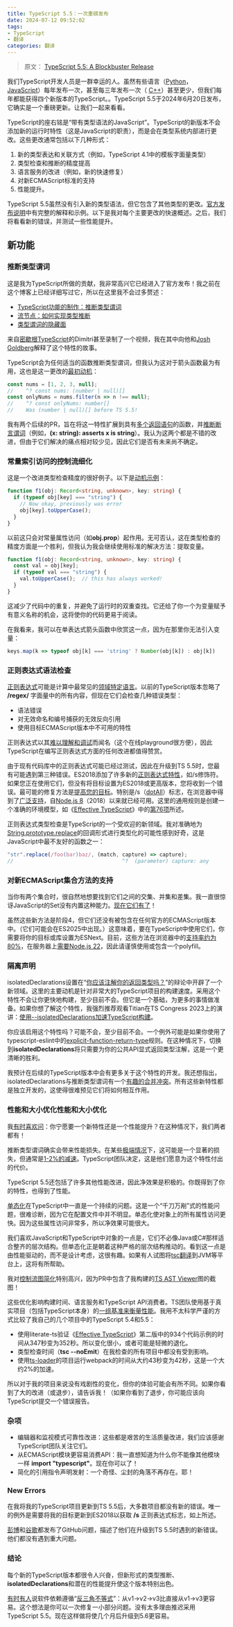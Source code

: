 ```yaml
---
title: TypeScript 5.5：一次重磅发布
date: 2024-07-12 09:52:02
tags:
- TypeScript
- 翻译
categories: 翻译
---
```


> 原文： [TypeScript 5.5: A Blockbuster Release](https://effectivetypescript.com/2024/07/02/ts-55/)

我们TypeScript开发人员是一群幸运的人。虽然有些语言（[Python](https://en.wikipedia.org/wiki/History_of_Python)，
[JavaScript](https://en.wikipedia.org/wiki/ECMAScript_version_history)）每年发布一次，甚至每三年发布一次（
[C++](https://en.wikipedia.org/wiki/C%2B%2B#Standardization)）甚至更少，但我们每年都能获得四个新版本的TypeScript。。TypeScript 5.5于2024年6月20日发布，它确实是一个重磅更新。让我们一起来看看。

<!-- more -->

TypeScript的座右铭是“带有类型语法的JavaScript”。TypeScript的新版本不会添加新的运行时特性（这是JavaScript的职责），而是会在类型系统内部进行更改。这些更改通常包括以下几种形式：

1. 新的类型表达和关联方式（例如，TypeScript 4.1中的模板字面量类型）
1. 类型检查和推断的精度提高
1. 语言服务的改进（例如，新的快速修复）
1. 对新ECMAScript标准的支持
1. 性能提升。

TypeScript 5.5虽然没有引入新的类型语法，但它包含了其他类型的更改。[官方发布说明](https://devblogs.microsoft.com/typescript/announcing-typescript-5-5/)中有完整的解释和示例。以下是我对每个主要更改的快速概述。之后，我们将看看新的错误，并测试一些性能提升。

## 新功能

### 推断类型谓词

这是我为TypeScript所做的贡献，我非常高兴它已经进入了官方发布！我之前在这个博客上已经详细写过它，所以在这里我不会过多赘述：

-   [TypeScript功能的制作：推断类型谓词](https://effectivetypescript.com/2024/04/16/inferring-a-type-predicate/)
-   [流节点：如何实现类型推断](https://effectivetypescript.com/2024/03/24/flownodes/)
-   [类型谓词的隐藏面](https://effectivetypescript.com/2024/02/27/type-guards/)

来自[密歇根TypeScript](https://mobile.x.com/MiTypeScript/status/1806674859201540568)的Dimitri甚至录制了一个视频，我在其中向他和[Josh Goldberg](https://www.joshuakgoldberg.com/)解释了这个特性的故事。

TypeScript会为任何适当的函数推断类型谓词，但我认为这对于箭头函数最为有用，这也是这一更改的[最初动机](https://github.com/microsoft/TypeScript/issues/16069)：

```ts
const nums = [1, 2, 3, null];
//    ^? const nums: (number | null)[]
const onlyNums = nums.filter(n => n !== null);
//    ^? const onlyNums: number[]
//    Was (number | null)[] before TS 5.5!
```

我有两个后续的PR，旨在将这一特性扩展到具有[多个返回语句](https://github.com/microsoft/TypeScript/pull/58154)的函数，并[推断断言谓词](https://github.com/microsoft/TypeScript/pull/58495)（例如，**(x: string): asserts x is string**）。我认为这两个都是不错的改进，但由于它们解决的痛点相对较少见，因此它们是否有未来尚不确定。

### 常量索引访问的控制流细化

这是一个改进类型检查精度的很好例子。以下是[动机示例](https://github.com/microsoft/TypeScript/issues/16069)：


```ts
function f1(obj: Record<string, unknown>, key: string) {
  if (typeof obj[key] === "string") {
    // Now okay, previously was error
    obj[key].toUpperCase();
  }
}
```

以前这只会对常量属性访问（如**obj.prop**）起作用。无可否认，这在类型检查的精度方面是一个胜利，但我认为我会继续使用标准的解决方法：提取变量。

```ts
function f1(obj: Record<string, unknown>, key: string) {
  const val = obj[key];
  if (typeof val === "string") {
    val.toUpperCase();  // this has always worked!
  }
}
```

这减少了代码中的重复，并避免了运行时的双重查找。它还给了你一个为变量赋予有意义名称的机会，这将使你的代码更易于阅读。

在我看来，我可以在单表达式箭头函数中欣赏这一点，因为在那里你无法引入变量：

```ts
keys.map(k => typeof obj[k] === 'string' ? Number(obj[k]) : obj[k])
```

### 正则表达式语法检查

[正则表达式](https://en.wikipedia.org/wiki/Regular_expression)可能是计算中最常见的[领域特定语言](https://en.wikipedia.org/wiki/Domain-specific_language)。以前的TypeScript版本忽略了 **/regex/** 字面量中的所有内容，但现在它们会检查几种错误类型：

- 语法错误  
- 对无效命名和编号捕获的无效反向引用  
- 使用目标ECMAScript版本中不可用的特性

正则表达式以其[难以理解和调试](https://stackoverflow.com/questions/1732348/regex-match-open-tags-except-xhtml-self-contained-tags/1732454#1732454)而闻名（这个在线playground很方便），因此TypeScript在编写正则表达式方面的任何改进都值得赞赏。

由于现有代码库中的正则表达式可能已经过测试，因此在升级到TS 5.5时，您最有可能遇到第三种错误。ES2018添加了许多新的[正则表达式特性](https://exploringjs.com/js/book/ch_new-javascript-features.html#new-in-es2018)，如/s修饰符。如果您正在使用它们，但没有将目标设置为ES2018或更高版本，您将收到一个错误。最可能的修复方法是[提高您的目标](https://www.learningtypescript.com/articles/why-increase-your-tsconfig-target)。特别是/s（[dotAll](https://developer.mozilla.org/en-US/docs/Web/JavaScript/Reference/Global_Objects/RegExp/dotAll)）标志，在浏览器中得到了[广泛支持](https://caniuse.com/?search=dotall)，自[Node.js 8](https://developer.mozilla.org/en-US/docs/Web/JavaScript/Reference/Global_Objects/RegExp/dotAll)（2018）以来就已经可用。这里的通用规则是创建一个准确的环境模型，如《[Effective TypeScript](https://amzn.to/3UjPrsK)》中的[第76项](https://github.com/danvk/effective-typescript/blob/main/samples/ch-write-run/model-env.md)所述。

正则表达式类型检查是TypeScript的一个受欢迎的新领域。我对准确地为[String.prototype.replace](https://developer.mozilla.org/en-US/docs/Web/JavaScript/Reference/Global_Objects/String/replace#specifying_a_function_as_a_parameter)的回调形式进行类型化的可能性感到好奇，这是JavaScript中最不友好的函数之一：


```ts
"str".replace(/foo(bar)baz/, (match, capture) => capture);
//                                   ^?  (parameter) capture: any
```

### 对新ECMAScript集合方法的支持

当你有两个集合时，很自然地想要找到它们之间的交集、并集和差集。我一直很惊讶JavaScript的Set没有内置这种能力。[现在它们有了](https://github.com/tc39/ecma262/pull/3306)！

虽然这些新方法是阶段4，但它们还没有被包含在任何官方的ECMAScript版本中。（它们可能会在ES2025中出现。）这意味着，要在TypeScript中使用它们，你需要将你的目标或库设置为ESNext。目前，这些方法在浏览器中的[支持率约为80%](https://caniuse.com/mdn-javascript_builtins_set_union)，在服务器上[需要Node.js 22](https://developer.mozilla.org/en-US/docs/Web/JavaScript/Reference/Global_Objects/Set/union)，因此请谨慎使用或包含一个polyfill。

### 隔离声明

isolatedDeclarations设置在“[你应该注解你的返回类型吗？](https://effectivetypescript.com/2020/04/28/avoid-inferable/)”的辩论中开辟了一个新领域。这里的主要动机是针对非常大的TypeScript项目的构建速度。采用这个特性不会让你更快地构建，至少目前不会。但它是一个基础，为更多的事情做准备。如果你想了解这个特性，我强烈推荐观看Titian在TS Congress 2023上的演讲：[使用--isolatedDeclarations加速TypeScript构建](https://portal.gitnation.org/contents/faster-typescript-builds-with-isolateddeclarations)。

你应该启用这个特性吗？可能不会，至少目前不会。一个例外可能是如果你使用了typescript-eslint中的[explicit-function-return-type](https://typescript-eslint.io/rules/explicit-function-return-type/)规则。在这种情况下，切换到**isolatedDeclarations**将只需要为你的公共API显式返回类型注解，这是一个更清晰的胜利。

我预计在后续的TypeScript版本中会有更多关于这个特性的开发。我还想指出，isolatedDeclarations与推断类型谓词有一个[有趣的合并冲突](https://github.com/microsoft/TypeScript/pull/58958)。所有这些新特性都是独立开发的，这使得很难预见它们将如何相互作用。

### 性能和大小优化性能和大小优化

我[有时喜欢问](https://effectivetypescript.com/2023/06/27/ts-51/)：你宁愿要一个新特性还是一个性能提升？在这种情况下，我们两者都有！

推断类型谓词确实会带来性能损失。在某些[极端情况](https://github.com/microsoft/TypeScript/pull/57465#issuecomment-1974921974)下，这可能是一个显著的损失，但通常是[1-2%的减速](https://github.com/microsoft/TypeScript/pull/57465#issuecomment-1965552516)。TypeScript团队决定，这是他们愿意为这个特性付出的代价。

TypeScript 5.5还包括了许多其他性能改进，因此净效果是积极的。你既得到了你的特性，也得到了性能。

[单态化](https://mrale.ph/blog/2015/01/11/whats-up-with-monomorphism.html)在TypeScript中一直是一个持续的问题。这是一个“千刀万剐”式的性能问题，很难诊断，因为它在配置文件中并不明显。单态化使对象上的所有属性访问更快。因为这些属性访问非常多，所以净效果可能很大。

我们喜欢JavaScript和TypeScript中对象的一点是，它们不必像Java或C#那样适合整齐的层次结构。但单态化正是朝着这种严格的层次结构推动的。看到这一点是由性能驱动的，而不是设计考虑，这很有趣。如果有人试图将[tsc翻译](https://twitter.com/danvdk/status/1801252274947158175)到JVM等平台上，这将有所帮助。

我对[控制流图简化](https://github.com/microsoft/TypeScript/pull/58013)特别高兴，因为PR中包含了我构建的[TS AST Viewer](https://effectivetypescript.com/2024/03/24/flownodes/)图的截图！

这些优化影响构建时间、语言服务和TypeScript API消费者。TS团队使用基于真实项目（包括TypeScript本身）的[一组基准来衡量性能](https://github.com/microsoft/typescript-benchmarking/)。我用不太科学严谨的方式比较了我自己的几个项目中的TypeScript 5.4和5.5：

- 使用literate-ts验证《[Effective TypeScript](https://amzn.to/3UjPrsK)》第二版中的934个代码示例的时间从347秒变为352秒。所以变化很小，或者可能是轻微的退化。
- 类型检查时间（**tsc --noEmit**）在我检查的所有项目中都没有受到影响。
- 使用[ts-loader](url)的项目运行webpack的时间从大约43秒变为42秒，这是一个大约2%的加速。

所以对于我的项目来说没有戏剧性的变化，但你的体验可能会有所不同。如果你看到了大的改进（或退步），请告诉我！（如果你看到了退步，你可能应该向TypeScript提交一个错误报告。

### 杂项

- 编辑器和监视模式可靠性改进：这些都是艰苦的生活质量改进，我们应该感谢TypeScript团队关注它们。
- 从ECMAScript模块更容易消费API：我一直想知道为什么你不能像其他模块一样 **import "typescript"**。现在你可以了！
- 简化的引用指令声明发射：一个奇怪、尘封的角落不再存在。耶！

### New Errors

在我将我的TypeScript项目更新到TS 5.5后，大多数项目都没有新的错误。唯一的例外是需要将我的目标更新到ES2018以获取 **/s** 正则表达式标志，如上所述。

[彭博](https://github.com/microsoft/TypeScript/issues/58587)和[谷歌](https://github.com/microsoft/TypeScript/issues/58685)都发布了GitHub问题，描述了他们在升级到TS 5.5时遇到的新错误。他们都没有遇到重大问题。

### 结论

每个新的TypeScript版本都很令人兴奋，但新形式的类型推断、**isolatedDeclarations**和潜在的性能提升使这个版本特别出色。

[有时有人](https://matklad.github.io/2024/03/22/basic-things.html#Releases)说软件依赖遵循“[反三角不等式](https://en.wikipedia.org/wiki/Triangle_inequality)”：从v1→v2→v3比直接从v1→v3更容易。这个想法是你可以一次修复一小部分问题。没有太多理由推迟采用TypeScript 5.5。现在这样做将使几个月后升级到5.6更容易。